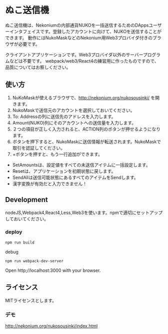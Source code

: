 # ぬこ送信機

ぬこ送信機は、Nekoniumの内部通貨NUKOを一括送信するためのDAppsユーザーインタフェイスです。登録したアカウントに向けて、NUKOを送信することができます。
動作にはNukoMaskなどのNekonium用Web3プロバイダ付きのブラウザが必要です。

クライアントアプリケーションです。Web3プロバイダ以外のサーバープログラムなどは不要です。
webpack/web3/React4の練習用に作ったものですので、品質についてはお察しください。

## 使い方
1. NuKoMaskが使えるブラウザで、http://nekonium.org/nukosousinki/ を開きます。
2. NukoMaskで送信元のアカウントを選択しておいてください。
3. To: Addressの列に送信先のアドレスを入力します。
4. Amount(NUKO)列にそのアカウントへの送信量を入力します。
5. ２つの項目が正しく入力されると、ACTION列のボタンが押せるようになります。
6. ボタンを押下すると、NukoMaskに送信情報が転送されます。NukoMaskで取引を認証してください。
7. +ボタンを押すと、もう一行追加ができます。

+ SetAmountsは、設定値をすべての未送信アイテムに一括設定します。
+ Resetは、アプリケーションを初期状態に戻します。
+ SendAllは送信可能状態にあるすべてのアイテムをSendします。
+ 漢字変換が有効だと入力できません！


## Development

nodeJS,Webpack4,React4,Less,Web3を使います。npmで適切にセットアップしておいてください。

### deploy
```
npm run build
```

debug
```
npm run webpack-dev-server
```
Open http;//localhost:3000 with your browser.



## ライセンス

MITライセンスとします。

### デモ
http://nekonium.org/nukosousinki/index.html

